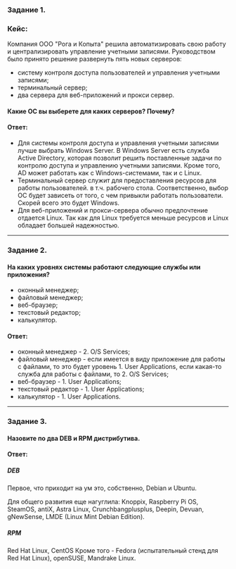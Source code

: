 ### Задание 1. 

### Кейс: 
Компания ООО "Рога и Копыта" решила автоматизировать свою работу и централизировать управление учетными записями.
Руководством было принято решение развернуть пять новых серверов:

* систему контроля доступа пользователей и управления учетными записями;
* терминальный сервер;
* два сервера для веб-приложений и прокси сервер.

#### Какие ОС вы выберете для каких серверов? Почему?

#### Ответ:

* Для системы контроля доступа и управления учетными записями лучше выбрать Windows Server. 
В Windows Server есть служба Active Directory, которая позволит решить поставленные задачи по контролю доступа и управлению учетными записями.
Кроме того, AD может работать как с Windows-системами, так и с Linux. 
* Терминальный сервер служит для предоставления ресурсов для работы пользователей. в т.ч. рабочего стола. Соответственно, выбор ОС будет зависеть от того, с чем привыкли работать пользователи. Скорей всего это будет Windows.
* Для веб-приложений и прокси-сервера обычно предпочтение отдается Linux. Так как для Linux требуется меньше ресурсов и Linux обладает большей надежностью.

---

### Задание 2. 

#### На каких уровнях системы работают следующие службы или приложения?

* оконный менеджер;
* файловый менеджер;
* веб-браузер;
* текстовый редактор;
* калькулятор.

#### Ответ:

* оконный менеджер - 2. O/S Services;
* файловый менеджер - если имеется в виду приложение для работы с файлами, то это будет уровень 1. User Applications, если какая-то служба для работы с файлами, то 2. O/S Services;
* веб-браузер - 1. User Applications;
* текстовый редактор - 1. User Applications;
* калькулятор - 1. User Applications.

---

### Задание 3. 

#### Назовите по два DEB и RPM дистрибутива.

#### Ответ:

##### DEB
Первое, что приходит на ум это, собственно, Debian и Ubuntu.

Для общего развития еще нагуглила:
Knoppix, Raspberry Pi OS, SteamOS, antiX, Astra Linux, Crunchbangplusplus, Deepin, Devuan, gNewSense, LMDE (Linux Mint Debian Edition).

##### RPM
Red Hat Linux, CentOS
Кроме того - Fedora (испытательный стенд для Red Hat Linux), openSUSE, Mandrake Linux.